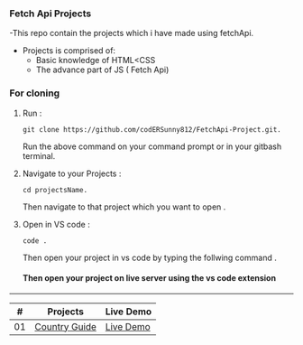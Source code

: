 ###  Fetch Api Projects

-This repo contain the projects which i have made using fetchApi.
- Projects is comprised of:
  - Basic knowledge of HTML<CSS
  - The advance part of JS ( Fetch Api)

### For cloning

1. Run :

    ```
    git clone https://github.com/codERSunny812/FetchApi-Project.git.
    ```
   Run the above command on your command prompt or in your gitbash terminal.


2. Navigate to your Projects :

    ```
    cd projectsName.
    ```
   Then navigate to that project which you want to open .


2. Open in VS code :

    ```
   code .
    ```
   Then open your project in vs code by typing the follwing command .

   #### Then open your project on live server using the vs code extension


<hr>

|  #  | Projects                                                                                                                     | Live Demo                                                                         |
| :-: | --------------------------------------------------------------------------------------------------------------------------- | --------------------------------------------------------------------------------- |
| 01  | [Country Guide](https://github.com/codERSunny812/FetchApi-Project/tree/main/Country%20Guide%20App)                             | [Live Demo](https://jazzy-arithmetic-2f5c0c.netlify.app/)               |

